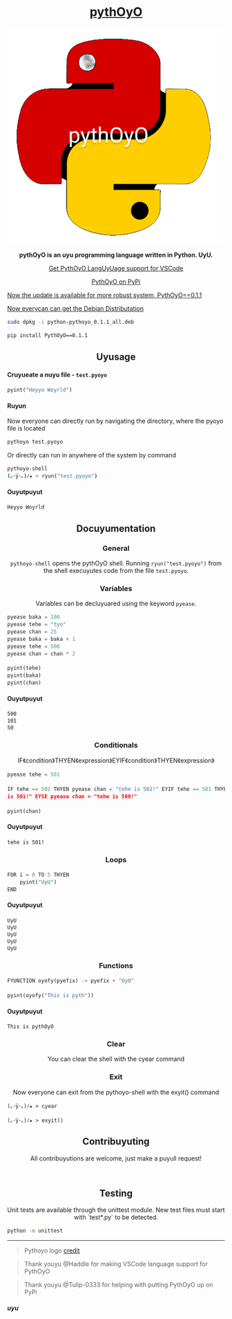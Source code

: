 <h1 align="center"><a href="https://youtube.com/@rajdeepchatterjee-pb5jw?si=LAEg_mWzrHpJcrp6">pythOyO</a></h1>


[![](https://github.com/RajChat-hub/pythOyO/blob/main/asyets/imyages/pythOyO_500px_Logo3.png)](https://youtube.com/@rajdeepchatterjee-pb5jw?si=LAEg_mWzrHpJcrp6)

<p align="center">
  <b>pythOyO is an uyu programming language written in Python. UyU.</b>
</p>

<p align="center">
  <a href="https://marketplace.visualstudio.com/items?itemName=Haddle.pyoyo">Get PythOyO LangUyUage support for VSCode</a>
</p>
<p align="center">
  <a href="https://pypi.org/project/PythOyO/">PythOyO on PyPi</a><br>

  <a href="https://pypi.org/project/PythOyO/">Now the update is available for more robust system, PythOyO==0.1.1</a><br>
</p>
<a href="https://pypi.org/project/PythOyO/">Now everycan can get the Debian Distributation</a><br>
</p>

```bash
sudo dpkg -i python-pythoyo_0.1.1_all.deb
```
```bash
pip install PythOyO==0.1.1
```

<h2 align="center">Uyusage</h2>

<h4 align="left">Cruyueate a nuyu file - <code>test.pyoyo</code></h4>

```py
pyint("Heyyo Woyrld")
```

<h4 align="left">Ruyun</h4>

Now everyone can directly run by navigating the directory, where the pyoyo file is located
```sh
pythoyo test.pyoyo
```

Or directly can run in anywhere of the system by command
```sh
pythoyo-shell
(｡･ÿ･｡)ﾉ★ > ryun("test.pyoyo")
```

<h4 align="left">Ouyutpuyut</h4>

```
Heyyo Woyrld
```

<h2 align="center">Docuyumentation</h2>

<h3 align="center">General</h3>

<p align="center"><code>pythoyo-shell</code> opens the pythOyO shell. Running <code>ryun("test.pyoyo")</code> from the shell execuyutes code from the file <code>test.pyoyo</code>.</p>


<h3 align="center">Variables</h3>
<p align="center">Variables can be decluyuared using the keyword <code>pyease</code>.</p>

```py
pyease baka = 100
pyease tehe = "tyo"
pyease chan = 25
pyease baka = baka + 1
pyease tehe = 500
pyease chan = chan * 2

pyint(tehe)
pyint(baka)
pyint(chan)
```

<h4 align="left">Ouyutpuyut</h4>

```
500
101
50
```

<h3 align="center">Conditionals</h3>
<p align="center">IF《condition》THYEN《expression》EYIF《condition》THYEN《expression》</p>

```py
pyease tehe = 501

IF tehe == 502 THYEN pyease chan = "tehe is 502!" EYIF tehe == 501 THYEN pyease chan = "
is 501!" EYSE pyease chan = "tehe is 500!"

pyint(chan)
```

<h4 align="left">Ouyutpuyut</h4>

```
tehe is 501!
```

<h3 align="center">Loops</h3>

```py
FOR i = 0 TO 5 THYEN
	pyint("UyU")
END
```

<h4 align="left">Ouyutpuyut</h4>

```
UyU
UyU
UyU
UyU
UyU
```

<h3 align="center">Functions</h3>

```py
FYUNCTION oyofy(pyefix) -> pyefix + "OyO"

pyint(oyofy("This is pyth"))
```

<h4 align="left">Ouyutpuyut</h4>

```
This is pythOyO
```

<h3 align="center">Clear</h3>
<p align="center">You can clear the shell with the cyear command</p>

<h3 align="center">Exit</h3>
<p align="center">Now everyone can exit from the pythoyo-shell with the exyit() command</p>


```
(｡･ÿ･｡)ﾉ★ > cyear

(｡･ÿ･｡)ﾉ★ > exyit()
```


<h2 align="center">Contribuyuting</h2>
<p align="center">All contribuyutions are welcome, just make a puyull request!</p>

</br>

<h2 align="center">Testing</h2>
<p align="center">Unit tests are available through the unittest module. New test files must start with `test*.py` to be detected.</p>

```sh
python -m unittest
```

---

> Pythoyo logo [credit](https://www.pngegg.com/)


> Thank youyu @Haddle for making VSCode language support for PythOyO

> Thank youyu @Tulip-0333 for helping with putting PythOyO up on PyPi

<h5 align="left">uyu</h5>
